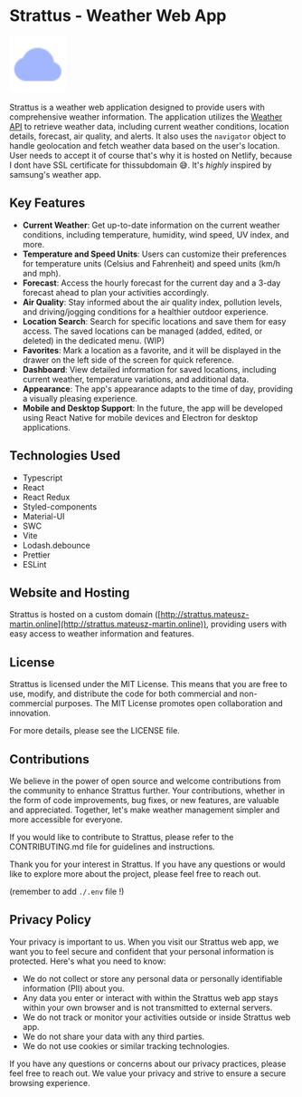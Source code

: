 # Strattus - Weather Web App

<img src="public/svg/logo.svg" alt="app-icon" width="100" height="100">

Strattus is a weather web application designed to provide users with comprehensive weather information. The application utilizes the [Weather API](https://www.weatherapi.com) to retrieve weather data, including current weather conditions, location details, forecast, air quality, and alerts. It also uses the `navigator` object to handle geolocation and fetch weather data based on the user's location. User needs to accept it of course that's why it is hosted on Netlify, because I dont have SSL certificate for thissubdomain 😅.
It's _highly_ inspired by samsung's weather app.

## Key Features

- **Current Weather**: Get up-to-date information on the current weather conditions, including temperature, humidity, wind speed, UV index, and more.
- **Temperature and Speed Units**: Users can customize their preferences for temperature units (Celsius and Fahrenheit) and speed units (km/h and mph).
- **Forecast**: Access the hourly forecast for the current day and a 3-day forecast ahead to plan your activities accordingly.
- **Air Quality**: Stay informed about the air quality index, pollution levels, and driving/jogging conditions for a healthier outdoor experience.
- **Location Search**: Search for specific locations and save them for easy access. The saved locations can be managed (added, edited, or deleted) in the dedicated menu. (WIP)
- **Favorites**: Mark a location as a favorite, and it will be displayed in the drawer on the left side of the screen for quick reference.
- **Dashboard**: View detailed information for saved locations, including current weather, temperature variations, and additional data.
- **Appearance**: The app's appearance adapts to the time of day, providing a visually pleasing experience.
- **Mobile and Desktop Support**: In the future, the app will be developed using React Native for mobile devices and Electron for desktop applications.

## Technologies Used

- Typescript
- React
- React Redux
- Styled-components
- Material-UI
- SWC
- Vite
- Lodash.debounce
- Prettier
- ESLint

## Website and Hosting

Strattus is hosted on a custom domain ([http://strattus.mateusz-martin.online](http://strattus.mateusz-martin.online)), providing users with easy access to weather information and features.

## License

Strattus is licensed under the MIT License. This means that you are free to use, modify, and distribute the code for both commercial and non-commercial purposes. The MIT License promotes open collaboration and innovation.

For more details, please see the LICENSE file.

## Contributions

We believe in the power of open source and welcome contributions from the community to enhance Strattus further. Your contributions, whether in the form of code improvements, bug fixes, or new features, are valuable and appreciated. Together, let's make weather management simpler and more accessible for everyone.

If you would like to contribute to Strattus, please refer to the CONTRIBUTING.md file for guidelines and instructions.

Thank you for your interest in Strattus. If you have any questions or would like to explore more about the project, please feel free to reach out.

(remember to add `./.env` file !)

## Privacy Policy

Your privacy is important to us. When you visit our Strattus web app, we want you to feel secure and confident that your personal information is protected. Here's what you need to know:

- We do not collect or store any personal data or personally identifiable information (PII) about you.
- Any data you enter or interact with within the Strattus web app stays within your own browser and is not transmitted to external servers.
- We do not track or monitor your activities outside or inside Strattus web app.
- We do not share your data with any third parties.
- We do not use cookies or similar tracking technologies.

If you have any questions or concerns about our privacy practices, please feel free to reach out. We value your privacy and strive to ensure a secure browsing experience.
